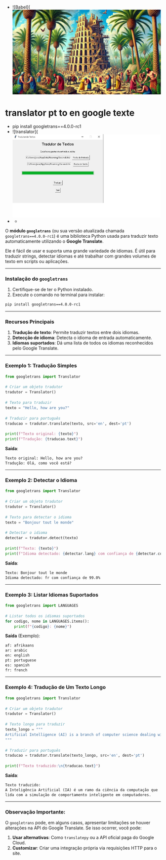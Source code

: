- ![Babel](![Babel](https://github.com/0joseDark/translator-pt-en-google-texte/blob/main/image/torre-babel.jpg)
# translator pt to en google texte
- pip install googletrans==4.0.0-rc1
- ![translator](![translator](https://github.com/0joseDark/translator-pt-en-google-texte/blob/main/image/translator-pt-en.jpg)
- -
O **módulo `googletrans`** (ou sua versão atualizada chamada `googletrans==4.0.0-rc1`) é uma biblioteca Python usada para traduzir texto automaticamente utilizando o **Google Translate**. 

Ele é fácil de usar e suporta uma grande variedade de idiomas. É útil para traduzir strings, detectar idiomas e até trabalhar com grandes volumes de texto em scripts ou aplicações.

---

### **Instalação do `googletrans`**

1. Certifique-se de ter o Python instalado.
2. Execute o comando no terminal para instalar:

```bash
pip install googletrans==4.0.0-rc1
```

---

### **Recursos Principais**
1. **Tradução de texto**: Permite traduzir textos entre dois idiomas.
2. **Detecção de idioma**: Detecta o idioma de entrada automaticamente.
3. **Idiomas suportados**: Dá uma lista de todos os idiomas reconhecidos pelo Google Translate.

---

### **Exemplo 1: Tradução Simples**

```python
from googletrans import Translator

# Criar um objeto tradutor
tradutor = Translator()

# Texto para traduzir
texto = "Hello, how are you?"

# Traduzir para português
traducao = tradutor.translate(texto, src='en', dest='pt')

print(f"Texto original: {texto}")
print(f"Tradução: {traducao.text}")
```

**Saída**:
```
Texto original: Hello, how are you?
Tradução: Olá, como você está?
```

---

### **Exemplo 2: Detectar o Idioma**

```python
from googletrans import Translator

# Criar um objeto tradutor
tradutor = Translator()

# Texto para detectar o idioma
texto = "Bonjour tout le monde"

# Detectar o idioma
detectar = tradutor.detect(texto)

print(f"Texto: {texto}")
print(f"Idioma detectado: {detectar.lang} com confiança de {detectar.confidence * 100}%")
```

**Saída**:
```
Texto: Bonjour tout le monde
Idioma detectado: fr com confiança de 99.0%
```

---

### **Exemplo 3: Listar Idiomas Suportados**

```python
from googletrans import LANGUAGES

# Listar todos os idiomas suportados
for codigo, nome in LANGUAGES.items():
    print(f"{codigo}: {nome}")
```

**Saída** (Exemplo):
```
af: afrikaans
ar: arabic
en: english
pt: portuguese
es: spanish
fr: french
```

---

### **Exemplo 4: Tradução de Um Texto Longo**

```python
from googletrans import Translator

# Criar um objeto tradutor
tradutor = Translator()

# Texto longo para traduzir
texto_longo = """
Artificial Intelligence (AI) is a branch of computer science dealing with the simulation of intelligent behavior in computers.
"""

# Traduzir para português
traducao = tradutor.translate(texto_longo, src='en', dest='pt')

print(f"Texto traduzido:\n{traducao.text}")
```

**Saída**:
```
Texto traduzido:
A Inteligência Artificial (IA) é um ramo da ciência da computação que lida com a simulação de comportamento inteligente em computadores.
```

---

### Observação Importante:
O `googletrans` pode, em alguns casos, apresentar limitações se houver alterações na API do Google Translate. Se isso ocorrer, você pode:
1. **Usar alternativas**: Como `translatepy` ou a API oficial paga do Google Cloud.
2. **Customizar**: Criar uma integração própria via requisições HTTP para o site.



 
